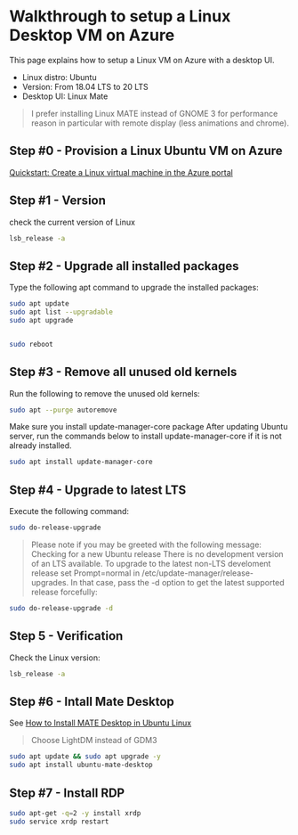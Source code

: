 # Walkthrough to setup a Linux Desktop VM on Azure
This page explains how to setup a Linux VM on Azure with a desktop UI.

  * Linux distro: Ubuntu
  * Version: From 18.04 LTS to 20 LTS
  * Desktop UI: Linux Mate

> I prefer installing Linux MATE instead of GNOME 3 for performance reason in particular with remote display (less animations and chrome).

## Step #0 - Provision a Linux Ubuntu VM on Azure 
[Quickstart: Create a Linux virtual machine in the Azure portal](https://docs.microsoft.com/fr-fr/azure/virtual-machines/linux/quick-create-portal)

## Step #1 - Version

check the current version of Linux

```bash
lsb_release -a
```

## Step #2 - Upgrade all installed packages
Type the following apt command to upgrade the installed packages:

```bash
sudo apt update
sudo apt list --upgradable
sudo apt upgrade


sudo reboot
```

## Step #3 - Remove all unused old kernels
Run the following to remove the unused old kernels:

```bash
sudo apt --purge autoremove
```

Make sure you install update-manager-core package
After updating Ubuntu server, run the commands below to install update-manager-core if it is not already installed.

```bash
sudo apt install update-manager-core
```

## Step #4 - Upgrade to latest LTS
Execute the following command:

```bash
sudo do-release-upgrade
```

> Please note if you may be greeted with the following message:
> Checking for a new Ubuntu release
> There is no development version of an LTS available.
> To upgrade to the latest non-LTS develoment release 
> set Prompt=normal in /etc/update-manager/release-upgrades.
> In that case, pass the -d option to get the latest supported release forcefully:

```bash
sudo do-release-upgrade -d
```


## Step 5 - Verification
Check the Linux version:

```bash
lsb_release -a
```

## Step #6 - Intall Mate Desktop
See [How to Install MATE Desktop in Ubuntu Linux](https://itsfoss.com/install-mate-desktop-ubuntu/)
> Choose LightDM instead of GDM3

```bash
sudo apt update && sudo apt upgrade -y
sudo apt install ubuntu-mate-desktop
```

## Step #7 - Install RDP

```bash
sudo apt-get -q=2 -y install xrdp
sudo service xrdp restart
```
